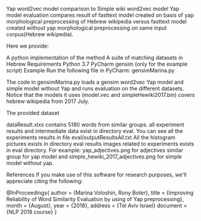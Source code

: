 Yap word2vec model comparison to  Simple wiki word2vec model 
Yap model evaluation compares result of fasttext model created on basis of yap morphological preprocessing of Hebrew wikipedia 
versus  fasttext model created without yap morphological preprocessing on same input corpus(Hebrew wikipedia).


Here we provide:

A python implementation of the method
A suite of matching datasets in Hebrew 
Requirements
Python 3.7
PyCharm
gensim (only for the example script)
Example
Run the following file in PyCharm:
gensimMarina.py


The code in gensimMarina.py loads a gensim word2vec Yap model and simple model without Yap and runs evaluation on the different datasets.
Notice that the models it uses (model.vec and simpleHewiki2017.bin) covers hebrew wikipedia from 2017 July.


The provided dataset

dataResult.xlxs contains 5180 words from similar groups.
all experiment results and intermediate data exist in directory eval.
You can see all the experiments results in file eval/outputResultsAll.txt
All the histogram pictures exists in directory eval
results images related to experiments exists in eval directory.
For example: yap_adjectives.png for adjectives similar group for yap model and simple_hewiki_2017_adjectives.png for simple model without yap. 

References
If you make use of this software for research purposes, we'll appreciate citing the following:

@InProceedings{
  author    = {Marina Voloshin, Rony Boter},
  title     = {Improving Reliability of Word Similarity Evaluation by using of Yap preprocessing},
  month     = {August},
  year      = {2018},
  address   = {Tel Aviv Israel}
  document = {NLP 2018 course}
}
